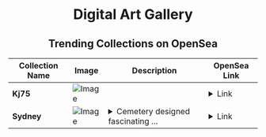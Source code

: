 <div align="center">

# Digital Art Gallery

## Trending Collections on OpenSea

| Collection Name                       | Image                                                                                     | Description                       | OpenSea Link                                                                                          |
|---------------------------------------|-------------------------------------------------------------------------------------------|-----------------------------------|--------------------------------------------------------------------------------------------------------|
| **Kj75** | ![Image](https://i.seadn.io/s/raw/files/99ab7d20a4a1a59c631d254839789296.png?w=500&auto=format?w=200&auto=format) |  | <details><summary>Link</summary>[Kj75](https://opensea.io/collection/kj75)</details> |
| **Sydney** | ![Image](https://i.seadn.io/s/raw/files/bc465a59102206e27d25d8716b45f441.jpg?w=500&auto=format?w=200&auto=format) | <details><summary>Cemetery designed fascinating ...</summary>Cemetery designed fascinating pursuit sister fishing saskatchewan</details> | <details><summary>Link</summary>[Sydney](https://opensea.io/collection/sydney-34)</details> |

</div>